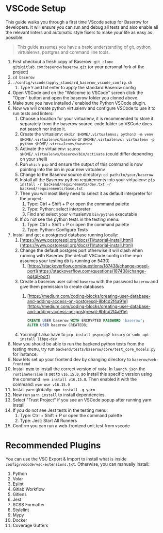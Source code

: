 # VSCode Setup

This guide walks you through a first time VScode setup for Baserow for developers. It
will ensure you can run and debug all tests and also enable all the relevant linters and
automatic style fixers to make your life as easy as possible.

> This guide assumes you have a basic understanding of git, python, virtualenvs,
> postgres and command line tools.

1. First checkout a fresh copy of Baserow: `git clone git@gitlab.com:baserow/baserow.git`
   (or your personal fork of the project)
1. `cd baserow`
1. `./config/vscode/apply_standard_baserow_vscode_config.sh`
    1. Type `Y` and hit enter to apply the standard Baserow config
1. Open VSCode and on the "Welcome to VSCode" screen click the "Open" button
   and open the baserow folder you cloned above.
1. Make sure you have installed / enabled the Python VSCode plugin.
1. Now we will create python virtualenv and configure VSCode to use it to run tests
   and linters:
    1. Choose a location for your virtualenv, it is recommended to store it separately
       from the baserow source-code folder so VSCode does not search nor index it.
    2. Create the virtualenv: `mkdir $HOME/.virtualenvs; python3 -m venv $HOME/.virtualenvs/baserow` or 
      `$HOME/.virtualenvs; virtualenv -p python $HOME/.virtualenvs/baserow`
    3. Activate the virtualenv: `source $HOME/.virtualenvs/baserow/bin/activate`
       (could differ depending on your shell)
    4. Run `which pip` and ensure the output of this command is now pointing into the
       bin in your new virtualenv
    5. Change to the Baserow source directory: `cd path/to/your/baserow`
    6. Install all the Baserow python requirements into your virtualenv:
       `pip install -r backend/requirements/dev.txt -r backend/requirements/base.txt`
    7. Then you will most likely need to select it as default interpreter for the project:
         1. Type: Ctrl + Shift + P or open the command palette
         1. Type: Python: select interpreter
         1. Find and select your virtualenvs `bin/python` executable
    8. If do not see the python tests in the testing menu:
         1. Type: Ctrl + Shift + P or open the command palette
         1. Type: Python: Configure Tests
1. Install and get a postgresql database running locally:
    1. [https://www.postgresql.org/docs/11/tutorial-install.html](https://www.postgresql.org/docs/11/tutorial-install.html)
    2. Change the default postgres port otherwise it will clash when running with
       Baserow (the default VSCode config in the repo assumes your testing db is
       running on 5430)
        1. [https://stackoverflow.com/questions/187438/change-pgsql-port](https://stackoverflow.com/questions/187438/change-pgsql-port)
    3. Create a baserow user called `baserow` with the password `baserow` and give them
       permission to create databases
        1. [https://medium.com/coding-blocks/creating-user-database-and-adding-access-on-postgresql-8bfcd2f4a91e](https://medium.com/coding-blocks/creating-user-database-and-adding-access-on-postgresql-8bfcd2f4a91e)

            ```sql
            CREATE USER baserow WITH ENCRYPTED PASSWORD 'baserow';
            ALTER USER baserow CREATEDB;
            ```
    4. You might also have to `pip install psycopg2-binary` or
       `sudo apt install libpq-dev`
1. Now you should be able to run the backend python tests from the testing menu, try
   run `backend/tests/baserow/core/test_core_models.py` for instance.
1. Now lets set up your frontend dev by changing directory to `baserow/web-frontend`
1. Install [nvm](https://github.com/nvm-sh/nvm) to install the correct version of `node`.
   In `launch.json` the `runtimeVersion` is set to `v16.15.0`, so install this specific
   version using the command: `nvm install v16.15.0`. Then enabled it with the command: `nvm use v16.15.0`
1. Install `yarn` globally: `npm install -g yarn`
1. Now run `yarn install` to install dependencies.
1. Select "Trust Project" if you see an VSCode popup after running yarn install
1. If you do not see Jest tests in the testing menu:
   1. Type: Ctrl + Shift + P or open the command palette
   1. Type: Jest: Start All Runners
1. Confirm you can run a web-frontend unit test from vscode

# Recommended Plugins

You can use the VSC Export & Import to install what is inside `config/vscode/vsc-extensions.txt`.
Otherwise, you can manually install:

1. Python
1. Volar
1. Eslint
1. Gitlab Workflow
1. Gitlens
1. Jest
1. SCSS Formatter
1. Stylelint
1. Mypy
1. Docker
1. Coverage Gutters
